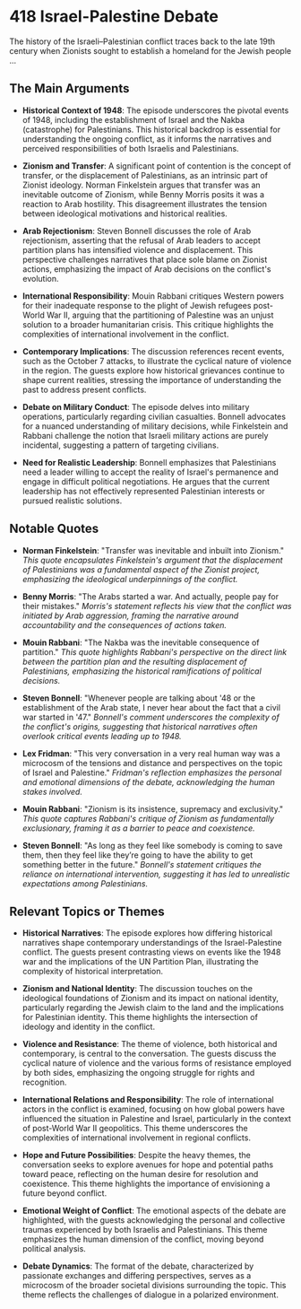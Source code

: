 # 418 Israel-Palestine Debate


The history of the Israeli–Palestinian conflict traces back to the late 19th century when Zionists sought to establish a homeland for the Jewish people ...



## The Main Arguments

- **Historical Context of 1948**: The episode underscores the pivotal events of 1948, including the establishment of Israel and the Nakba (catastrophe) for Palestinians. This historical backdrop is essential for understanding the ongoing conflict, as it informs the narratives and perceived responsibilities of both Israelis and Palestinians.

- **Zionism and Transfer**: A significant point of contention is the concept of transfer, or the displacement of Palestinians, as an intrinsic part of Zionist ideology. Norman Finkelstein argues that transfer was an inevitable outcome of Zionism, while Benny Morris posits it was a reaction to Arab hostility. This disagreement illustrates the tension between ideological motivations and historical realities.

- **Arab Rejectionism**: Steven Bonnell discusses the role of Arab rejectionism, asserting that the refusal of Arab leaders to accept partition plans has intensified violence and displacement. This perspective challenges narratives that place sole blame on Zionist actions, emphasizing the impact of Arab decisions on the conflict's evolution.

- **International Responsibility**: Mouin Rabbani critiques Western powers for their inadequate response to the plight of Jewish refugees post-World War II, arguing that the partitioning of Palestine was an unjust solution to a broader humanitarian crisis. This critique highlights the complexities of international involvement in the conflict.

- **Contemporary Implications**: The discussion references recent events, such as the October 7 attacks, to illustrate the cyclical nature of violence in the region. The guests explore how historical grievances continue to shape current realities, stressing the importance of understanding the past to address present conflicts.

- **Debate on Military Conduct**: The episode delves into military operations, particularly regarding civilian casualties. Bonnell advocates for a nuanced understanding of military decisions, while Finkelstein and Rabbani challenge the notion that Israeli military actions are purely incidental, suggesting a pattern of targeting civilians.

- **Need for Realistic Leadership**: Bonnell emphasizes that Palestinians need a leader willing to accept the reality of Israel's permanence and engage in difficult political negotiations. He argues that the current leadership has not effectively represented Palestinian interests or pursued realistic solutions.

## Notable Quotes

- **Norman Finkelstein**: "Transfer was inevitable and inbuilt into Zionism."
  *This quote encapsulates Finkelstein's argument that the displacement of Palestinians was a fundamental aspect of the Zionist project, emphasizing the ideological underpinnings of the conflict.*

- **Benny Morris**: "The Arabs started a war. And actually, people pay for their mistakes."
  *Morris's statement reflects his view that the conflict was initiated by Arab aggression, framing the narrative around accountability and the consequences of actions taken.*

- **Mouin Rabbani**: "The Nakba was the inevitable consequence of partition."
  *This quote highlights Rabbani's perspective on the direct link between the partition plan and the resulting displacement of Palestinians, emphasizing the historical ramifications of political decisions.*

- **Steven Bonnell**: "Whenever people are talking about '48 or the establishment of the Arab state, I never hear about the fact that a civil war started in '47."
  *Bonnell's comment underscores the complexity of the conflict's origins, suggesting that historical narratives often overlook critical events leading up to 1948.*

- **Lex Fridman**: "This very conversation in a very real human way was a microcosm of the tensions and distance and perspectives on the topic of Israel and Palestine."
  *Fridman's reflection emphasizes the personal and emotional dimensions of the debate, acknowledging the human stakes involved.*

- **Mouin Rabbani**: "Zionism is its insistence, supremacy and exclusivity."
  *This quote captures Rabbani's critique of Zionism as fundamentally exclusionary, framing it as a barrier to peace and coexistence.*

- **Steven Bonnell**: "As long as they feel like somebody is coming to save them, then they feel like they’re going to have the ability to get something better in the future."
  *Bonnell's statement critiques the reliance on international intervention, suggesting it has led to unrealistic expectations among Palestinians.*

## Relevant Topics or Themes

- **Historical Narratives**: The episode explores how differing historical narratives shape contemporary understandings of the Israel-Palestine conflict. The guests present contrasting views on events like the 1948 war and the implications of the UN Partition Plan, illustrating the complexity of historical interpretation.

- **Zionism and National Identity**: The discussion touches on the ideological foundations of Zionism and its impact on national identity, particularly regarding the Jewish claim to the land and the implications for Palestinian identity. This theme highlights the intersection of ideology and identity in the conflict.

- **Violence and Resistance**: The theme of violence, both historical and contemporary, is central to the conversation. The guests discuss the cyclical nature of violence and the various forms of resistance employed by both sides, emphasizing the ongoing struggle for rights and recognition.

- **International Relations and Responsibility**: The role of international actors in the conflict is examined, focusing on how global powers have influenced the situation in Palestine and Israel, particularly in the context of post-World War II geopolitics. This theme underscores the complexities of international involvement in regional conflicts.

- **Hope and Future Possibilities**: Despite the heavy themes, the conversation seeks to explore avenues for hope and potential paths toward peace, reflecting on the human desire for resolution and coexistence. This theme highlights the importance of envisioning a future beyond conflict.

- **Emotional Weight of Conflict**: The emotional aspects of the debate are highlighted, with the guests acknowledging the personal and collective traumas experienced by both Israelis and Palestinians. This theme emphasizes the human dimension of the conflict, moving beyond political analysis.

- **Debate Dynamics**: The format of the debate, characterized by passionate exchanges and differing perspectives, serves as a microcosm of the broader societal divisions surrounding the topic. This theme reflects the challenges of dialogue in a polarized environment.
